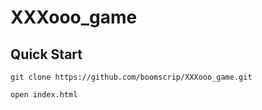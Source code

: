 # XXXooo_game
## Quick Start
``` 
git clone https://github.com/boomscrip/XXXooo_game.git
```
```
open index.html
```
